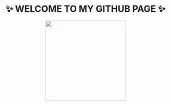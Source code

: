 <h1 align="center"> ✨ WELCOME TO MY GITHUB PAGE ✨ </h1>

<p align="center">
  <img width="250" src="https://media.giphy.com/media/xUPGGDNsLvqsBOhuU0/giphy.gif">
</p>
